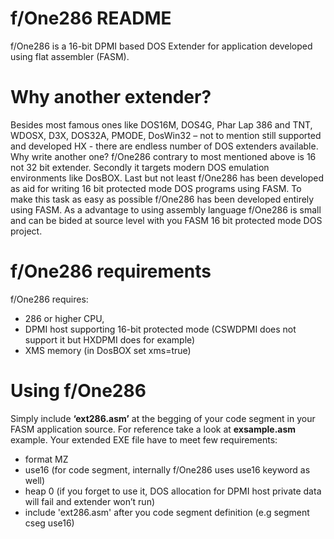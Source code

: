 f/One286 README
===============

f/One286 is a 16-bit DPMI based DOS Extender for application developed using flat assembler (FASM). 

Why another extender?
=====================

Besides most famous ones like DOS16M, DOS4G, Phar Lap 386 and TNT, WDOSX, D3X, DOS32A, PMODE, DosWin32 – not to mention still supported and developed HX - there are endless number of DOS extenders available. Why write another one?
f/One286 contrary to most mentioned above is 16 not 32 bit extender. Secondly it targets modern DOS emulation environments like DosBOX. Last but not least f/One286 has been developed as aid for writing 16 bit protected mode DOS programs using FASM. To make this task as easy as possible f/One286 has been developed entirely using FASM. As a advantage to using assembly language f/One286 is small and can be bided at source level with you FASM 16 bit protected mode DOS project.

f/One286 requirements
=====================

f/One286 requires:
 * 286 or higher CPU, 
 * DPMI host supporting 16-bit protected mode (CSWDPMI does not support it but HXDPMI does for example) 
 * XMS memory (in DosBOX set xms=true)

Using f/One286
==============

Simply include **‘ext286.asm’** at the begging of your code segment in your FASM application source. For reference take a look at **exsample.asm** example. 
Your extended EXE file have to meet few requirements:
 * format MZ
 * use16 (for code segment, internally f/One286 uses use16 keyword as well)
 * heap 0  (if you forget to use it, DOS allocation for DPMI host private data will fail and extender won’t run) 
 * include 'ext286.asm' after you code segment definition (e.g segment cseg use16)

